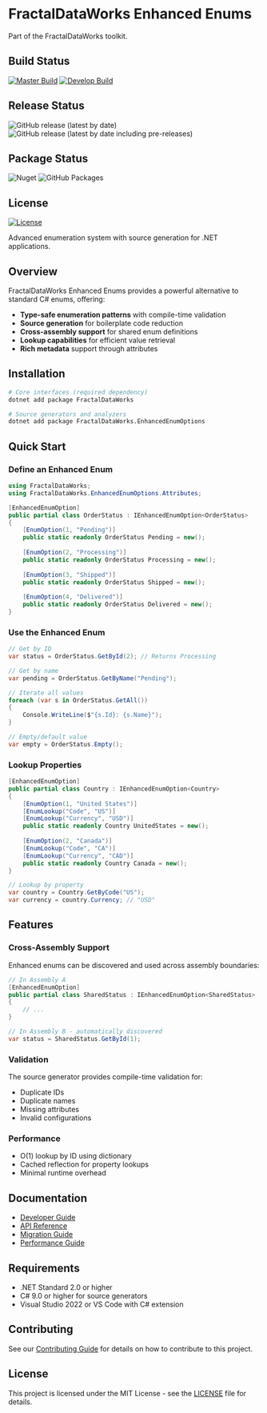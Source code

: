 # FractalDataWorks Enhanced Enums

Part of the FractalDataWorks toolkit.

## Build Status

[![Master Build](https://github.com/CyberdineDevelopment/Enhanced-Enums/actions/workflows/ci.yml/badge.svg?branch=master)](https://github.com/CyberdineDevelopment/Enhanced-Enums/actions/workflows/ci.yml)
[![Develop Build](https://github.com/CyberdineDevelopment/Enhanced-Enums/actions/workflows/ci.yml/badge.svg?branch=develop)](https://github.com/CyberdineDevelopment/Enhanced-Enums/actions/workflows/ci.yml)

## Release Status

![GitHub release (latest by date)](https://img.shields.io/github/v/release/CyberdineDevelopment/Enhanced-Enums)
![GitHub release (latest by date including pre-releases)](https://img.shields.io/github/v/release/CyberdineDevelopment/Enhanced-Enums?include_prereleases&label=pre-release)

## Package Status

![Nuget](https://img.shields.io/nuget/v/FractalDataWorks.EnhancedEnums)
![GitHub Packages](https://img.shields.io/badge/github%20packages-available-blue)

## License

[![License](https://img.shields.io/badge/License-Apache%202.0-blue.svg)](https://opensource.org/licenses/Apache-2.0)

Advanced enumeration system with source generation for .NET applications.

## Overview

FractalDataWorks Enhanced Enums provides a powerful alternative to standard C# enums, offering:

- **Type-safe enumeration patterns** with compile-time validation
- **Source generation** for boilerplate code reduction
- **Cross-assembly support** for shared enum definitions
- **Lookup capabilities** for efficient value retrieval
- **Rich metadata** support through attributes

## Installation

```bash
# Core interfaces (required dependency)
dotnet add package FractalDataWorks

# Source generators and analyzers
dotnet add package FractalDataWorks.EnhancedEnumOptions
```

## Quick Start

### Define an Enhanced Enum

```csharp
using FractalDataWorks;
using FractalDataWorks.EnhancedEnumOptions.Attributes;

[EnhancedEnumOption]
public partial class OrderStatus : IEnhancedEnumOption<OrderStatus>
{
    [EnumOption(1, "Pending")]
    public static readonly OrderStatus Pending = new();
    
    [EnumOption(2, "Processing")]
    public static readonly OrderStatus Processing = new();
    
    [EnumOption(3, "Shipped")]
    public static readonly OrderStatus Shipped = new();
    
    [EnumOption(4, "Delivered")]
    public static readonly OrderStatus Delivered = new();
}
```

### Use the Enhanced Enum

```csharp
// Get by ID
var status = OrderStatus.GetById(2); // Returns Processing

// Get by name
var pending = OrderStatus.GetByName("Pending");

// Iterate all values
foreach (var s in OrderStatus.GetAll())
{
    Console.WriteLine($"{s.Id}: {s.Name}");
}

// Empty/default value
var empty = OrderStatus.Empty();
```

### Lookup Properties

```csharp
[EnhancedEnumOption]
public partial class Country : IEnhancedEnumOption<Country>
{
    [EnumOption(1, "United States")]
    [EnumLookup("Code", "US")]
    [EnumLookup("Currency", "USD")]
    public static readonly Country UnitedStates = new();
    
    [EnumOption(2, "Canada")]
    [EnumLookup("Code", "CA")]
    [EnumLookup("Currency", "CAD")]
    public static readonly Country Canada = new();
}

// Lookup by property
var country = Country.GetByCode("US");
var currency = country.Currency; // "USD"
```

## Features

### Cross-Assembly Support

Enhanced enums can be discovered and used across assembly boundaries:

```csharp
// In Assembly A
[EnhancedEnumOption]
public partial class SharedStatus : IEnhancedEnumOption<SharedStatus>
{
    // ...
}

// In Assembly B - automatically discovered
var status = SharedStatus.GetById(1);
```

### Validation

The source generator provides compile-time validation for:
- Duplicate IDs
- Duplicate names
- Missing attributes
- Invalid configurations

### Performance

- O(1) lookup by ID using dictionary
- Cached reflection for property lookups
- Minimal runtime overhead

## Documentation

- [Developer Guide](docs/DeveloperGuide.md)
- [API Reference](docs/ApiReference.md)
- [Migration Guide](docs/MigrationGuide.md)
- [Performance Guide](docs/PerformanceGuide.md)

## Requirements

- .NET Standard 2.0 or higher
- C# 9.0 or higher for source generators
- Visual Studio 2022 or VS Code with C# extension

## Contributing

See our [Contributing Guide](CONTRIBUTING.md) for details on how to contribute to this project.

## License

This project is licensed under the MIT License - see the [LICENSE](LICENSE) file for details.